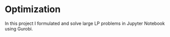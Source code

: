 # Optimization
In this project I formulated and solve large LP problems in Jupyter Notebook using Gurobi.
